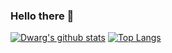 ### Hello there 👋

[![Dwarg's github stats](https://github-readme-stats.vercel.app/api?username=Dwarg&count_private=true&show_icons=true&theme=tokyonight)](https://github.com/Dwarg?tab=repositories) 
[![Top Langs](https://github-readme-stats.vercel.app/api/top-langs/?username=Dwarg&count_private=true&layout=compact&langs_count=8&theme=tokyonight)](https://github.com/Dwarg?tab=repositories)
